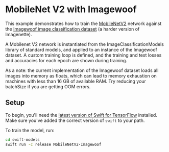 # MobileNet V2 with Imagewoof

This example demonstrates how to train the [MobileNetV2](https://arxiv.org/abs/1801.04381) network against the [Imagewoof image classification dataset](https://github.com/fastai/imagenette) (a harder version of Imagenette).

A Mobilenet V2 network is instantiated from the ImageClassificationModels library of standard models, and applied to an instance of the Imagewoof dataset. A custom training loop is defined, and the training and test losses and accuracies for each epoch are shown during training.

As a note: the current implementation of the Imagewoof dataset loads all images into memory as floats, which can lead to memory exhaustion on machines with less than 16 GB of available RAM.  Try reducing your batchSize if you are getting OOM errors.

## Setup

To begin, you'll need the [latest version of Swift for
TensorFlow](https://github.com/tensorflow/swift/blob/master/Installation.md)
installed. Make sure you've added the correct version of `swift` to your path.

To train the model, run:

```sh
cd swift-models
swift run -c release MobileNetV2-Imagewoof
```
